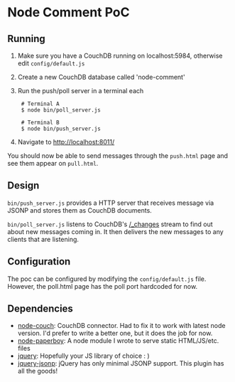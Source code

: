 # Node Comment PoC

## Running

1. Make sure you have a CouchDB running on localhost:5984, otherwise edit `config/default.js`
2. Create a new CouchDB database called 'node-comment'
3. Run the push/poll server in a terminal each

        # Terminal A
        $ node bin/poll_server.js

        # Terminal B
        $ node bin/push_server.js

4. Navigate to [http://localhost:8011/](http://localhost:8011/)

You should now be able to send messages through the `push.html` page and see them appear on `pull.html`.

## Design

`bin/push_server.js` provides a HTTP server that receives message via JSONP and stores them as CouchDB documents.

`bin/poll_server.js` listens to CouchDB's [/_changes][3] stream to find out about new messages coming in. It then delivers the new messages to any clients that are listening.

## Configuration

The poc can be configured by modifying the `config/default.js` file. However, the poll.html page has the poll port hardcoded for now.

## Dependencies

* [node-couch][1]: CouchDB connector. Had to fix it to work with latest node version. I'd prefer to write a better one, but it does the job for now.
* [node-paperboy][2]: A node module I wrote to serve static HTML/JS/etc. files
* [jquery][4]: Hopefully your JS library of choice : )
* [jquery-jsonp][5]: jQuery has only minimal JSONP support. This plugin has all the goods!

[1]: http://github.com/sixtus/node-couch
[2]: http://github.com/felixge/node-paperboy
[3]: http://jquery.com/
[4]: http://books.couchdb.org/relax/reference/change-notifications
[5]: http://code.google.com/p/jquery-jsonp/
